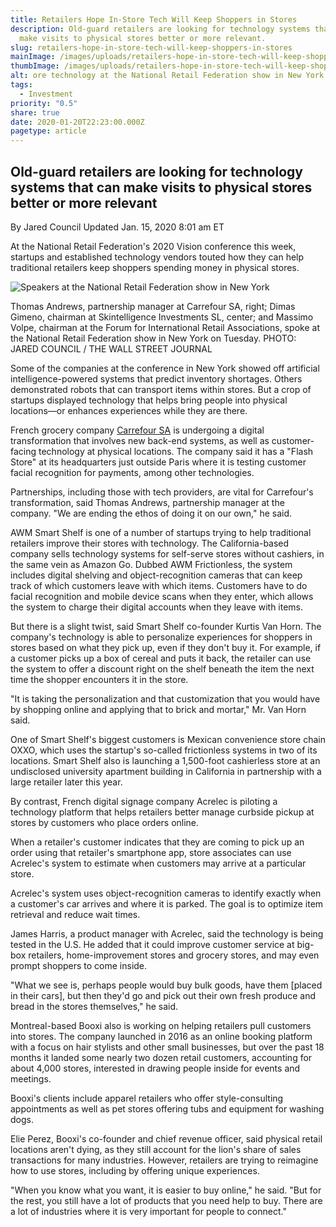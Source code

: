 ```yaml
---
title: Retailers Hope In-Store Tech Will Keep Shoppers in Stores
description: Old-guard retailers are looking for technology systems that can
  make visits to physical stores better or more relevant.
slug: retailers-hope-in-store-tech-will-keep-shoppers-in-stores
mainImage: /images/uploads/retailers-hope-in-store-tech-will-keep-shoppers-in-stores-featured.jpg
thumbImage: /images/uploads/retailers-hope-in-store-tech-will-keep-shoppers-in-stores-thumb.jpg
alt: ore technology at the National Retail Federation show in New York
tags:
  - Investment
priority: "0.5"
share: true
date: 2020-01-20T22:23:00.000Z
pagetype: article
---
```

## Old-guard retailers are looking for technology systems that can make visits to physical stores better or more relevant

By Jared Council
Updated Jan. 15, 2020 8:01 am ET

At the National Retail Federation's 2020 Vision conference this week, startups and established technology vendors touted how they can help traditional retailers keep shoppers spending money in physical stores.

![Speakers at the National Retail Federation show in New York](/images/uploads/amw-nrf-2020-vision.jpg "Speakers at the National Retail Federation show in New York")

Thomas Andrews, partnership manager at Carrefour SA, right; Dimas Gimeno, chairman at Skintelligence Investments SL, center; and Massimo Volpe, chairman at the Forum for International Retail Associations, spoke at the National Retail Federation show in New York on Tuesday. PHOTO: JARED COUNCIL / THE WALL STREET JOURNAL

Some of the companies at the conference in New York showed off artificial intelligence-powered systems that predict inventory shortages. Others demonstrated robots that can transport items within stores. But a crop of startups displayed technology that helps bring people into physical locations—or enhances experiences while they are there.

French grocery company [Carrefour SA](https://quotes.wsj.com/CRRFY) is undergoing a digital transformation that involves new back-end systems, as well as customer-facing technology at physical locations. The company said it has a "Flash Store" at its headquarters just outside Paris where it is testing customer facial recognition for payments, among other technologies.

Partnerships, including those with tech providers, are vital for Carrefour's transformation, said Thomas Andrews, partnership manager at the company. "We are ending the ethos of doing it on our own," he said.

AWM Smart Shelf is one of a number of startups trying to help traditional retailers improve their stores with technology. The California-based company sells technology systems for self-serve stores without cashiers, in the same vein as Amazon Go. Dubbed AWM Frictionless, the system includes digital shelving and object-recognition cameras that can keep track of which customers leave with which items. Customers have to do facial recognition and mobile device scans when they enter, which allows the system to charge their digital accounts when they leave with items.

But there is a slight twist, said Smart Shelf co-founder Kurtis Van Horn. The company's technology is able to personalize experiences for shoppers in stores based on what they pick up, even if they don't buy it. For example, if a customer picks up a box of cereal and puts it back, the retailer can use the system to offer a discount right on the shelf beneath the item the next time the shopper encounters it in the store.

"It is taking the personalization and that customization that you would have by shopping online and applying that to brick and mortar," Mr. Van Horn said.

One of Smart Shelf's biggest customers is Mexican convenience store chain OXXO, which uses the startup's so-called frictionless systems in two of its locations. Smart Shelf also is launching a 1,500-foot cashierless store at an undisclosed university apartment building in California in partnership with a large retailer later this year.

By contrast, French digital signage company Acrelec is piloting a technology platform that helps retailers better manage curbside pickup at stores by customers who place orders online.

When a retailer's customer indicates that they are coming to pick up an order using that retailer's smartphone app, store associates can use Acrelec's system to estimate when customers may arrive at a particular store.

Acrelec's system uses object-recognition cameras to identify exactly when a customer's car arrives and where it is parked. The goal is to optimize item retrieval and reduce wait times.

James Harris, a product manager with Acrelec, said the technology is being tested in the U.S. He added that it could improve customer service at big-box retailers, home-improvement stores and grocery stores, and may even prompt shoppers to come inside.

"What we see is, perhaps people would buy bulk goods, have them \[placed in their cars], but then they'd go and pick out their own fresh produce and bread in the stores themselves," he said.

Montreal-based Booxi also is working on helping retailers pull customers into stores. The company launched in 2016 as an online booking platform with a focus on hair stylists and other small businesses, but over the past 18 months it landed some nearly two dozen retail customers, accounting for about 4,000 stores, interested in drawing people inside for events and meetings.

Booxi's clients include apparel retailers who offer style-consulting appointments as well as pet stores offering tubs and equipment for washing dogs.

Elie Perez, Booxi's co-founder and chief revenue officer, said physical retail locations aren't dying, as they still account for the lion's share of sales transactions for many industries. However, retailers are trying to reimagine how to use stores, including by offering unique experiences.

"When you know what you want, it is easier to buy online," he said. "But for the rest, you still have a lot of products that you need help to buy. There are a lot of industries where it is very important for people to connect."